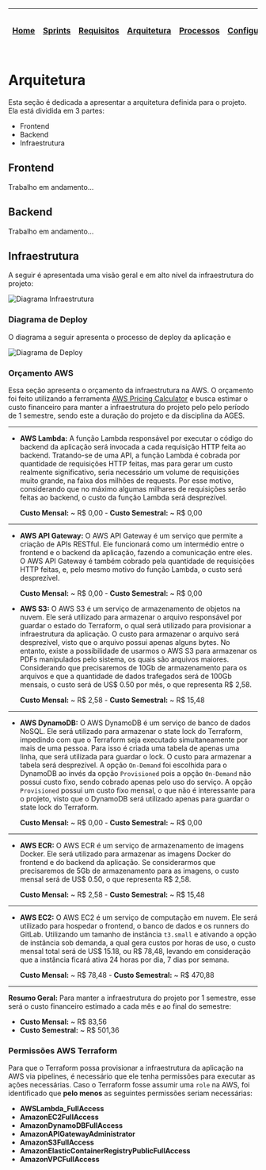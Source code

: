 | [Home](home) | [Sprints](sprints) | [Requisitos](requisitos) | [Arquitetura](arquitetura) | [Processos](processos) | [Configuração](configuracao) | [Mockups](mockups) | [Banco de Dados](banco_dados) | [Instalação](instalacao) | [Gerência de Projeto](Gerenciamento do Projeto) | [Horários Disponiveis](horarios) |
| ------------ | ------------------ | ------------------------ | -------------------------- | ---------------------- | ---------------------------- | ------------------ | ----------------------------- | ------------------------ | ----------------------------------------------- | -------------------------------- |

# Arquitetura

Esta seção é dedicada a apresentar a arquitetura definida para o projeto. Ela está dividida em 3 partes:

- Frontend
- Backend
- Infraestrutura

## Frontend

Trabalho em andamento...

## Backend

Trabalho em andamento...

## Infraestrutura

A seguir é apresentada uma visão geral e em alto nível da infraestrutura do projeto:

![Diagrama Infraestrutura](https://tools.ages.pucrs.br/veiculos-via-montadora/wiki/-/raw/main/pictures/architecture/architecture-diagram.png)

### Diagrama de Deploy

O diagrama a seguir apresenta o processo de deploy da aplicação e

![Diagrama de Deploy](https://tools.ages.pucrs.br/veiculos-via-montadora/wiki/-/raw/main/pictures/architecture/deploy-diagram.png)

### Orçamento AWS

Essa seção apresenta o orçamento da infraestrutura na AWS. O orçamento foi feito utilizando a ferramenta [AWS Pricing Calculator](https://calculator.aws/#/) e busca estimar o custo financeiro para manter a infraestrutura do projeto pelo pelo período de 1 semestre, sendo este a duração do projeto e da disciplina da AGES.

<hr />

- **AWS Lambda:** A função Lambda responsável por executar o código do backend da aplicação será invocada a cada requisição HTTP feita ao backend. Tratando-se de uma API, a função Lambda é cobrada por quantidade de requisições HTTP feitas, mas para gerar um custo realmente significativo, seria necessário um volume de requisições muito grande, na faixa dos milhões de requests. Por esse motivo, considerando que no máximo algumas milhares de requisições serão feitas ao backend, o custo da função Lambda será desprezível.

  **Custo Mensal:** ~ R$ 0,00 -
  **Custo Semestral:** ~ R$ 0,00

<hr />

- **AWS API Gateway:** O AWS API Gateway é um serviço que permite a criação de APIs RESTful. Ele funcionará como um intermédio entre o frontend e o backend da aplicação, fazendo a comunicação entre eles. O AWS API Gateway é também cobrado pela quantidade de requisições HTTP feitas, e, pelo mesmo motivo do função Lambda, o custo será desprezível.

  **Custo Mensal:** ~ R$ 0,00 -
  **Custo Semestral:** ~ R$ 0,00

- **AWS S3:** O AWS S3 é um serviço de armazenamento de objetos na nuvem. Ele será utilizado para armazenar o arquivo responsável por guardar o estado do Terraform, o qual será utilizado para provisionar a infraestrutura da aplicação. O custo para armazenar o arquivo será desprezível, visto que o arquivo possui apenas alguns bytes. No entanto, existe a possibilidade de usarmos o AWS S3 para armazenar os PDFs manipulados pelo sistema, os quais são arquivos maiores. Considerando que precisaremos de 10Gb de armazenamento para os arquivos e que a quantidade de dados trafegados será de 100Gb mensais, o custo será de US$ 0.50 por mês, o que representa R$ 2,58.

  **Custo Mensal:** ~ R$ 2,58 -
  **Custo Semestral:** ~ R$ 15,48

<hr />

- **AWS DynamoDB:** O AWS DynamoDB é um serviço de banco de dados NoSQL. Ele será utilizado para armazenar o state lock do Terraform, impedindo com que o Terraform seja executado simultaneamente por mais de uma pessoa. Para isso é criada uma tabela de apenas uma linha, que será utilizada para guardar o lock. O custo para armazenar a tabela será desprezível. A opção `On-Demand` foi escolhida para o DynamoDB ao invés da opção `Provisioned` pois a opção `On-Demand` não possui custo fixo, sendo cobrado apenas pelo uso do serviço. A opção `Provisioned` possui um custo fixo mensal, o que não é interessante para o projeto, visto que o DynamoDB será utilizado apenas para guardar o state lock do Terraform.

  **Custo Mensal:** ~ R$ 0,00 -
  **Custo Semestral:** ~ R$ 0,00

<hr />

- **AWS ECR:** O AWS ECR é um serviço de armazenamento de imagens Docker. Ele será utilizado para armazenar as imagens Docker do frontend e do backend da aplicação. Se considerarmos que precisaremos de 5Gb de armazenamento para as imagens, o custo mensal será de US$ 0.50, o que representa R$ 2,58.

  **Custo Mensal:** ~ R$ 2,58 -
  **Custo Semestral:** ~ R$ 15,48

<hr />

- **AWS EC2:** O AWS EC2 é um serviço de computação em nuvem. Ele será utilizado para hospedar o frontend, o banco de dados e os runners do GitLab. Utilizando um tamanho de instância `t3.small` e ativando a opção de instância sob demanda, a qual gera custos por horas de uso, o custo mensal total será de US$ 15.18, ou R$ 78,48, levando em consideração que a instância ficará ativa 24 horas por dia, 7 dias por semana.

  **Custo Mensal:** ~ R$ 78,48 -
  **Custo Semestral:** ~ R$ 470,88

<hr />

**Resumo Geral:** Para manter a infraestrutura do projeto por 1 semestre, esse será o custo financeiro estimado a cada mês e ao final do semestre:

- **Custo Mensal:** ~ R$ 83,56
- **Custo Semestral:** ~ R$ 501,36

### Permissões AWS Terraform

Para que o Terraform possa provisionar a infraestrutura da aplicação na AWS via pipelines, é necessário que ele tenha permissões para executar as ações necessárias. Caso o Terraform fosse assumir uma `role` na AWS, foi identificado que **pelo menos** as seguintes permissões seriam necessárias:

- **AWSLambda_FullAccess**
- **AmazonEC2FullAccess**
- **AmazonDynamoDBFullAccess**
- **AmazonAPIGatewayAdministrator**
- **AmazonS3FullAccess**
- **AmazonElasticContainerRegistryPublicFullAccess**
- **AmazonVPCFullAccess**
